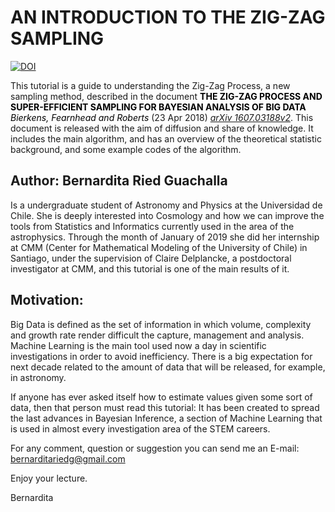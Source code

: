 # AN INTRODUCTION TO THE ZIG-ZAG SAMPLING

[![DOI](https://zenodo.org/badge/DOI/10.5281/zenodo.3238727.svg)](https://doi.org/10.5281/zenodo.3238727)


This tutorial is a guide to understanding the Zig-Zag Process, a new sampling method, described in the document <font color="black"> <b> THE ZIG-ZAG PROCESS AND SUPER-EFFICIENT
SAMPLING FOR BAYESIAN ANALYSIS OF BIG DATA</b> </font> <font color="black"> <i> Bierkens, Fearnhead and Roberts </i> </font> (23 Apr 2018)
 <a href="https://arxiv.org/abs/1607.03188"><i>arXiv 1607.03188v2</i></a>. This document is released with the aim of diffusion and share of knowledge. It includes the main algorithm, and has an overview of the theoretical statistic background, and some example codes of the algorithm.

## Author: Bernardita Ried Guachalla

Is a undergraduate student of Astronomy and Physics at the Universidad
de Chile. She is deeply interested into Cosmology and how we can improve
the tools from Statistics and Informatics currently used in the area
of the astrophysics. Through the month of January of 2019 she did her
internship at CMM (Center for Mathematical Modeling of the University
of Chile) in Santiago, under the supervision of Claire Delplancke, a
postdoctoral investigator at CMM, and this tutorial is one of the main
results of it.


## Motivation:

Big Data is defined as the set of information in which volume, complexity
and growth rate render difficult the capture, management and analysis.
Machine Learning is the main tool used now a day in scientific investigations
in order to avoid inefficiency. There is a big expectation for next decade
related to the amount of data that will be released, for example, in astronomy.

If anyone has ever asked itself how to estimate values given some sort of
data, then that person must read this tutorial: It has been created to spread
the last advances in Bayesian Inference, a section of Machine Learning that
is used in almost every investigation area of the STEM careers.

For any comment, question or suggestion you can send me an E-mail:
bernarditariedg@gmail.com

Enjoy your lecture.

Bernardita
